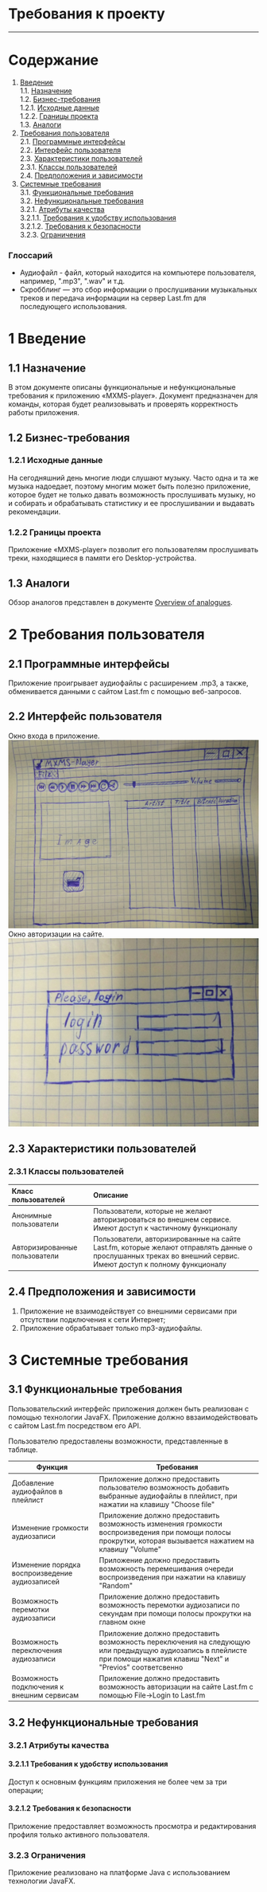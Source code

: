 # Требования к проекту
---

# Содержание
1. [Введение](#intro)<br> 
  1.1. [Назначение](#appointment)<br>
  1.2. [Бизнес-требования](#business_requirements)<br> 
    1.2.1. [Исходные данные](#initial_data)<br>
    1.2.2. [Границы проекта](#project_boundary)<br>
  1.3. [Аналоги](#analogues)<br>
2. [Требования пользователя](#user_requirements)<br>
  2.1. [Программные интерфейсы](#software_interfaces)<br> 
  2.2. [Интерфейс пользователя](#user_interface)<br> 
  2.3. [Характеристики пользователей](#user_specifications)<br> 
    2.3.1. [Классы пользователей](#user_classes)<br>
  2.4. [Предположения и зависимости](#assumptions_and_dependencies)<br>
3. [Системные требования](#system_requirements)<br> 
  3.1. [Функциональные требования](#functional_requirements)<br>
  3.2. [Нефункциональные требования](#non-functional_requirements)<br>
    3.2.1. [Атрибуты качества](#quality_attributes)<br>
      3.2.1.1. [Требования к удобству использования](#requirements_for_ease_of_use)<br>
      3.2.1.2. [Требования к безопасности](#security_requirements)<br>
    3.2.3. [Ограничения](#restrictions)<br>

### Глоссарий
* Аудиофайл - файл, который находится на компьютере пользователя, например, ".mp3", ".wav" и т.д.
* Скробблинг — это сбор информации о прослушивании музыкальных треков и передача информации на сервер Last.fm для последующего использования.

<a name="intro"/>

# 1 Введение

<a name="appointment"/>

## 1.1 Назначение
В этом документе описаны функциональные и нефункциональные требования к приложению «MXMS-player». Документ предназначен для команды, которая будет реализовывать и проверять корректность работы приложения. 

<a name="business_requirements"/>

## 1.2 Бизнес-требования

<a name="initial_data"/>

### 1.2.1 Исходные данные
На сегодняшний день многие люди слушают музыку. Часто одна и та же музыка надоедает, поэтому многим может быть полезно приложение, которое будет не только давать возможность прослушивать музыку, но и собирать и обрабатывать статистику и ее прослушивании и выдавать рекомендации.


<a name="project_boundary"/>

### 1.2.2 Границы проекта
Приложение «MXMS-player» позволит его пользователям прослушивать треки, находящиеся в памяти его Desktop-устройства.

<a name="analogues"/>

## 1.3 Аналоги
Обзор аналогов представлен в документе [Overview of analogues](../Requirements/Overview%20of%20analogues.md).

<a name="user_requirements"/>

# 2 Требования пользователя

<a name="software_interfaces"/>

## 2.1 Программные интерфейсы
Приложение проигрывает аудиофайлы с расширением .mp3, а также, обменивается данными с сайтом Last.fm с помощью веб-запросов. 

<a name="user_interface"/>

## 2.2 Интерфейс пользователя
Окно входа в приложение.  
![Окно входа в приложение](../../images/mockups/MainWindow.jpg)  
Окно авторизации на сайте.  
![Окно авторизации на сайте](../../images/mockups/LoginWindow.jpg)  
<a name="user_specifications"/>

## 2.3 Характеристики пользователей

<a name="user_classes"/>

### 2.3.1 Классы пользователей

| Класс пользователей | Описание |
|:---|:---|
| Анонимные пользователи | Пользователи, которые не желают авторизироваться во внешнем сервисе. Имеют доступ к частичному функционалу |
| Авторизированные пользователи | Пользователи, авторизированные на сайте Last.fm, которые желают отправлять данные о прослушанных треках во внешний сервис. Имеют доступ к полному функционалу |

<a name="assumptions_and_dependencies"/>

## 2.4 Предположения и зависимости
1. Приложение не взаимодействует со внешними сервисами при отсутствии подключения к сети Интернет;
2. Приложение обрабатывает только mp3-аудиофайлы.

# 3 Системные требования

<a name="functional_requirements"/>

## 3.1 Функциональные требования

<a name="main_functions"/>

Пользовательский интерфейс приложения должен быть реализован с помощью технологии JavaFX. Приложение должно ввзаимодействовать с сайтом Last.fm посредством его API.

Пользователю предоставлены возможности, представленные в таблице.

Функция | Требования
--- | ---
Добавление аудиофайлов в плейлист | Приложение должно предоставить пользователю возможность добавить выбранные аудиофайлы в плейлист, при нажатии на клавишу "Choose file"
Изменение громкости аудиозаписи | Приложение должно предоставить возможность изменения громкости воспроизведения при помощи полосы прокрутки, которая вызывается нажатием на клавишу "Volume"
Изменение порядка воспроизведение аудиозаписей | Приложение должно предоставить возможность перемешивания очереди воспроизведения при нажатии на клавишу "Random"
Возможность перемотки аудиозаписи | Приложение должно предоставить возможность перемотки аудиозаписи по секундам при помощи полосы прокрутки на главном окне
Возможность переключения аудиозаписи | Приложение должно предоставить возможность переключения на следующую или предыдущую аудиозапись в плейлисте при помощи нажатия клавиш "Next" и "Previos" соответсвенно
Возможность подключения к внешним сервисам | Приложение должно предоставить возможность авторизации на сайте Last.fm с помощью File->Login to Last.fm

<a name="non-functional_requirements"/>

## 3.2 Нефункциональные требования

<a name="quality_attributes"/>

### 3.2.1 Атрибуты качества

<a name="requirements_for_ease_of_use"/>

#### 3.2.1.1 Требования к удобству использования
Доступ к основным функциям приложения не более чем за три операции;

<a name="security_requirements"/>

#### 3.2.1.2 Требования к безопасности
Приложение предоставляет возможность просмотра и редактирования профиля только активного пользователя.

<a name="restrictions"/>

### 3.2.3 Ограничения
  Приложение реализовано на платформе Java с использованием технологии JavaFX.
